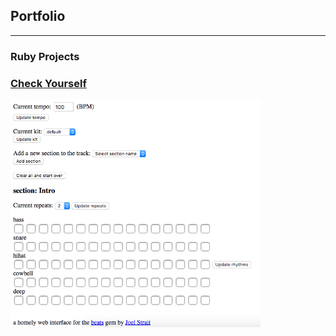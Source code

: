 ## Portfolio

---

### Ruby Projects 

### [Check Yourself](ben-harvey.github.io/check-yourself)
<img src="images/check-yourself.png" width="400">


